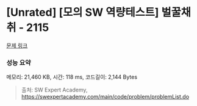 # [Unrated] [모의 SW 역량테스트] 벌꿀채취 - 2115 

[문제 링크](https://swexpertacademy.com/main/code/problem/problemDetail.do?contestProbId=AV5V4A46AdIDFAWu) 

### 성능 요약

메모리: 21,460 KB, 시간: 118 ms, 코드길이: 2,144 Bytes



> 출처: SW Expert Academy, https://swexpertacademy.com/main/code/problem/problemList.do